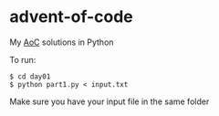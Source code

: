 # advent-of-code
My [AoC](https://adventofcode.com/) solutions in Python

To run:
```
$ cd day01
$ python part1.py < input.txt
```

Make sure you have your input file in the same folder